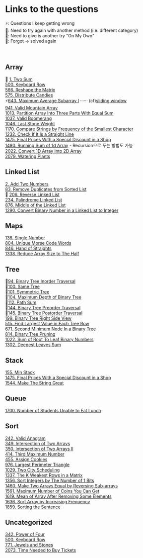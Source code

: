 # Links to the questions
⚡️: Questions I keep getting wrong <br/>
👀: Need to try again with another method (i.e. different category) <br/>
🥊: Need to give is another try "On My Own" <br/>
🥺: Forgot -> solved again
<br/><br/><br/>

## Array
👀 [1. Two Sum](https://leetcode.com/problems/two-sum/) <br/>
[500. Keyboard Row](https://leetcode.com/problems/keyboard-row/) <br/>
[566. Reshape the Matrix](https://leetcode.com/problems/reshape-the-matrix/) <br/>
[575. Distribute Candies](https://leetcode.com/problems/distribute-candies/) <br/>
⚡️[643. Maximum Average Subarray I](https://leetcode.com/problems/maximum-average-subarray-i/) ······ (cf)[sliding window](https://leetcode.com/tag/sliding-window/) <br/>
[941. Valid Mountain Array](https://leetcode.com/problems/valid-mountain-array/) <br/>
[1013. Partition Array Into Three Parts With Equal Sum](https://leetcode.com/problems/partition-array-into-three-parts-with-equal-sum/) <br/>
[1037. Valid Boomerang](https://leetcode.com/problems/valid-boomerang/) <br/>
[1046. Last Stone Weight](https://leetcode.com/problems/last-stone-weight/) <br/>
[1170. Compare Strings by Frequency of the Smallest Character](https://leetcode.com/problems/compare-strings-by-frequency-of-the-smallest-character/) <br/>
[1232. Check If It Is a Straight Line](https://leetcode.com/problems/check-if-it-is-a-straight-line/) <br/>
[1475. Final Prices With a Special Discount in a Shop](https://leetcode.com/problems/final-prices-with-a-special-discount-in-a-shop/) <br/>
[1480. Running Sum of 1d Array](https://leetcode.com/problems/running-sum-of-1d-array/)  -  Recursion으로 푸는 방법도 가능 <br/>
[2022. Convert 1D Array Into 2D Array](https://leetcode.com/problems/convert-1d-array-into-2d-array/) <br/>
[2079. Watering Plants](https://leetcode.com/problems/watering-plants/) <br/>

## Linked List
[2. Add Two Numbers](https://leetcode.com/problems/add-two-numbers/) <br/>
[83. Remove Duplicates from Sorted List](https://leetcode.com/problems/remove-duplicates-from-sorted-list/) <br/>
🥊 [206. Reverse Linked List](https://leetcode.com/problems/reverse-linked-list/) <br/>
[234. Palindrome Linked List](https://leetcode.com/problems/palindrome-linked-list/) <br/>
[876. Middle of the Linked List](https://leetcode.com/problems/middle-of-the-linked-list/) <br/>
[1290. Convert Binary Number in a Linked List to Integer](https://leetcode.com/problems/convert-binary-number-in-a-linked-list-to-integer/) <br/>

## Maps
[136. Single Number](https://leetcode.com/problems/single-number/) <br/>
[804. Unique Morse Code Words](https://leetcode.com/problems/unique-morse-code-words/) <br/>
[846. Hand of Straights](https://leetcode.com/problems/hand-of-straights/) <br/>
[1338. Reduce Array Size to The Half](https://leetcode.com/problems/reduce-array-size-to-the-half/) <br/>

## Tree
🥺[94. Binary Tree Inorder Traversal](https://leetcode.com/problems/binary-tree-inorder-traversal/) <br/>
🥺[100. Same Tree](https://leetcode.com/problems/same-tree) <br/>
🥺[101. Symmetric Tree](https://leetcode.com/problems/symmetric-tree) <br/>
🥺[104. Maximum Depth of Binary Tree](https://leetcode.com/problems/maximum-depth-of-binary-tree) <br/>
🥺[112. Path Sum](https://leetcode.com/problems/path-sum) <br/>
🥺[144. Binary Tree Preorder Traversal](https://leetcode.com/problems/binary-tree-preorder-traversal) <br/>
🥺[145. Binary Tree Postorder Traversal](https://leetcode.com/problems/binary-tree-postorder-traversal) <br/>
[199. Binary Tree Right Side View](https://leetcode.com/problems/binary-tree-right-side-view/) <br/>
[515. Find Largest Value in Each Tree Row](https://leetcode.com/problems/find-largest-value-in-each-tree-row/) <br/>
[671. Second Minimum Node In a Binary Tree](https://leetcode.com/problems/second-minimum-node-in-a-binary-tree/) <br/>
[814. Binary Tree Pruning](https://leetcode.com/problems/binary-tree-pruning/) <br/>
[1022. Sum of Root To Leaf Binary Numbers](https://leetcode.com/problems/sum-of-root-to-leaf-binary-numbers) <br/>
[1302. Deepest Leaves Sum](https://leetcode.com/problems/deepest-leaves-sum/) <br/>

## Stack
[155. Min Stack](https://leetcode.com/problems/min-stack/) <br/>
[1475. Final Prices With a Special Discount in a Shop](https://leetcode.com/problems/final-prices-with-a-special-discount-in-a-shop/) <br/>
[1544. Make The String Great](https://leetcode.com/problems/make-the-string-great/) <br/>

## Queue
[1700. Number of Students Unable to Eat Lunch](https://leetcode.com/problems/number-of-students-unable-to-eat-lunch/) <br/>

## Sort
[242. Valid Anagram](https://leetcode.com/problems/valid-anagram/) <br/>
[349. Intersection of Two Arrays](https://leetcode.com/problems/intersection-of-two-arrays/) <br/>
[350. Intersection of Two Arrays II](https://leetcode.com/problems/intersection-of-two-arrays-ii/) <br/>
[414. Third Maximum Number](https://leetcode.com/problems/third-maximum-number/) <br/>
[455. Assign Cookies](https://leetcode.com/problems/assign-cookies/) <br/>
[976. Largest Perimeter Triangle](https://leetcode.com/problems/largest-perimeter-triangle/) <br/>
[1029. Two City Scheduling](https://leetcode.com/problems/two-city-scheduling/) <br/>
[1337. The K Weakest Rows in a Matrix](https://leetcode.com/problems/the-k-weakest-rows-in-a-matrix/) <br/>
[1356. Sort Integers by The Number of 1 Bits](https://leetcode.com/problems/sort-integers-by-the-number-of-1-bits/) <br/>
[1460. Make Two Arrays Equal by Reversing Sub-arrays](https://leetcode.com/problems/make-two-arrays-equal-by-reversing-sub-arrays/) <br/>
[1561. Maximum Number of Coins You Can Get](https://leetcode.com/problems/maximum-number-of-coins-you-can-get/) <br/>
[1619. Mean of Array After Removing Some Elements](https://leetcode.com/problems/mean-of-array-after-removing-some-elements/) <br/>
[1636. Sort Array by Increasing Frequency](https://leetcode.com/problems/sort-array-by-increasing-frequency/) <br/>
[1859. Sorting the Sentence](https://leetcode.com/problems/sorting-the-sentence/) <br/>

## Uncategorized
[342. Power of Four](https://leetcode.com/problems/power-of-four/) <br/>
[500. Keyboard Row](https://leetcode.com/problems/keyboard-row/) <br/>
[771. Jewels and Stones](https://leetcode.com/problems/jewels-and-stones/) <br/>
[2073. Time Needed to Buy Tickets](https://leetcode.com/problems/time-needed-to-buy-tickets/) <br/>
